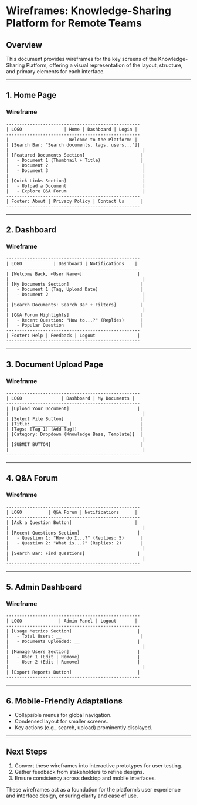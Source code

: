 # Wireframes: Knowledge-Sharing Platform for Remote Teams

## **Overview**
This document provides wireframes for the key screens of the Knowledge-Sharing Platform, offering a visual representation of the layout, structure, and primary elements for each interface.

---

## **1. Home Page**
### **Wireframe**
```plaintext
---------------------------------------------------
| LOGO                | Home | Dashboard | Login |
---------------------------------------------------
|                       Welcome to the Platform! |
| [Search Bar: "Search documents, tags, users..."]|
|                                                   |
| [Featured Documents Section]                     |
|   - Document 1 (Thumbnail + Title)               |
|   - Document 2                                    |
|   - Document 3                                    |
|                                                   |
| [Quick Links Section]                             |
|   - Upload a Document                             |
|   - Explore Q&A Forum                             |
---------------------------------------------------
| Footer: About | Privacy Policy | Contact Us      |
---------------------------------------------------
```

---

## **2. Dashboard**
### **Wireframe**
```plaintext
---------------------------------------------------
| LOGO            | Dashboard | Notifications    |
---------------------------------------------------
| [Welcome Back, <User Name>]                     |
|                                                   |
| [My Documents Section]                           |
|   - Document 1 (Tag, Upload Date)                |
|   - Document 2                                    |
|                                                   |
| [Search Documents: Search Bar + Filters]         |
|                                                   |
| [Q&A Forum Highlights]                           |
|   - Recent Question: "How to...?" (Replies)      |
|   - Popular Question                             |
---------------------------------------------------
| Footer: Help | Feedback | Logout                |
---------------------------------------------------
```

---

## **3. Document Upload Page**
### **Wireframe**
```plaintext
---------------------------------------------------
| LOGO               | Dashboard | My Documents |
---------------------------------------------------
| [Upload Your Document]                          |
|                                                   |
| [Select File Button]                             |
| [Title: _____________ ]                          |
| [Tags: [Tag 1] [Add Tag]]                        |
| [Category: Dropdown (Knowledge Base, Template)]  |
|                                                   |
| [SUBMIT BUTTON]                                  |
|                                                   |
---------------------------------------------------
```

---

## **4. Q&A Forum**
### **Wireframe**
```plaintext
---------------------------------------------------
| LOGO          | Q&A Forum | Notifications      |
---------------------------------------------------
| [Ask a Question Button]                        |
|                                                   |
| [Recent Questions Section]                      |
|   - Question 1: "How do I...?" (Replies: 5)      |
|   - Question 2: "What is...?" (Replies: 2)       |
|                                                   |
| [Search Bar: Find Questions]                    |
|                                                   |
---------------------------------------------------
```

---

## **5. Admin Dashboard**
### **Wireframe**
```plaintext
---------------------------------------------------
| LOGO              | Admin Panel | Logout       |
---------------------------------------------------
| [Usage Metrics Section]                         |
|   - Total Users: __                              |
|   - Documents Uploaded: __                      |
|                                                   |
| [Manage Users Section]                          |
|   - User 1 (Edit | Remove)                      |
|   - User 2 (Edit | Remove)                      |
|                                                   |
| [Export Reports Button]                         |
---------------------------------------------------
```

---

## **6. Mobile-Friendly Adaptations**
- Collapsible menus for global navigation.
- Condensed layout for smaller screens.
- Key actions (e.g., search, upload) prominently displayed.

---

## **Next Steps**
1. Convert these wireframes into interactive prototypes for user testing.
2. Gather feedback from stakeholders to refine designs.
3. Ensure consistency across desktop and mobile interfaces.

These wireframes act as a foundation for the platform’s user experience and interface design, ensuring clarity and ease of use.
